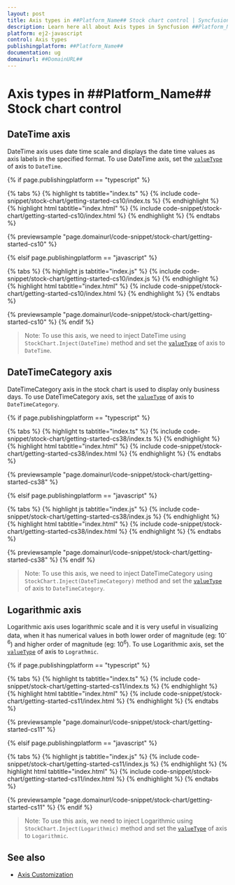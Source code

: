 ```yaml
---
layout: post
title: Axis types in ##Platform_Name## Stock chart control | Syncfusion
description: Learn here all about Axis types in Syncfusion ##Platform_Name## Stock chart control of Syncfusion Essential JS 2 and more.
platform: ej2-javascript
control: Axis types 
publishingplatform: ##Platform_Name##
documentation: ug
domainurl: ##DomainURL##
---
```

<!-- markdownlint-disable MD036 -->

# Axis types in ##Platform_Name## Stock chart control

## DateTime axis

DateTime axis uses date time scale and displays the date time values as axis labels in the specified format. To use DateTime axis, set the [`valueType`](../api/stock-chart/stockChartAxisModel/#valuetype) of axis to `DateTime`.

{% if page.publishingplatform == "typescript" %}

{% tabs %}
{% highlight ts tabtitle="index.ts" %}
{% include code-snippet/stock-chart/getting-started-cs10/index.ts %}
{% endhighlight %}
{% highlight html tabtitle="index.html" %}
{% include code-snippet/stock-chart/getting-started-cs10/index.html %}
{% endhighlight %}
{% endtabs %}
        
{% previewsample "page.domainurl/code-snippet/stock-chart/getting-started-cs10" %}

{% elsif page.publishingplatform == "javascript" %}

{% tabs %}
{% highlight js tabtitle="index.js" %}
{% include code-snippet/stock-chart/getting-started-cs10/index.js %}
{% endhighlight %}
{% highlight html tabtitle="index.html" %}
{% include code-snippet/stock-chart/getting-started-cs10/index.html %}
{% endhighlight %}
{% endtabs %}

{% previewsample "page.domainurl/code-snippet/stock-chart/getting-started-cs10" %}
{% endif %}

>Note: To use this axis, we need to inject DateTime using `StockChart.Inject(DateTime)` method and set the [`valueType`](../api/stock-chart/stockChartAxisModel/#valuetype) of axis to `DateTime`.

## DateTimeCategory axis

DateTimeCategory axis in the stock chart is used to display only business days. To use DateTimeCategory axis, set the [`valueType`](../api/stock-chart/stockChartAxisModel/#valuetype) of axis to `DateTimeCategory`.

{% if page.publishingplatform == "typescript" %}

{% tabs %}
{% highlight ts tabtitle="index.ts" %}
{% include code-snippet/stock-chart/getting-started-cs38/index.ts %}
{% endhighlight %}
{% highlight html tabtitle="index.html" %}
{% include code-snippet/stock-chart/getting-started-cs38/index.html %}
{% endhighlight %}
{% endtabs %}
        
{% previewsample "page.domainurl/code-snippet/stock-chart/getting-started-cs38" %}

{% elsif page.publishingplatform == "javascript" %}

{% tabs %}
{% highlight js tabtitle="index.js" %}
{% include code-snippet/stock-chart/getting-started-cs38/index.js %}
{% endhighlight %}
{% highlight html tabtitle="index.html" %}
{% include code-snippet/stock-chart/getting-started-cs38/index.html %}
{% endhighlight %}
{% endtabs %}

{% previewsample "page.domainurl/code-snippet/stock-chart/getting-started-cs38" %}
{% endif %}

>Note: To use this axis, we need to inject DateTimeCategory using `StockChart.Inject(DateTimeCategory)` method and set the [`valueType`](../api/stock-chart/stockChartAxisModel/#valuetype) of axis to `DateTimeCategory`.

## Logarithmic axis

<!-- markdownlint-disable MD033 -->

Logarithmic axis uses logarithmic scale and it is very useful in visualizing data, when it has numerical values in both lower order of magnitude (eg: 10<sup>-6</sup>) and higher order of magnitude (eg: 10<sup>6</sup>). To use Logarithmic axis, set the [`valueType`](../api/stock-chart/stockChartAxisModel/#valuetype) of axis to `Lograthmic`.

{% if page.publishingplatform == "typescript" %}

{% tabs %}
{% highlight ts tabtitle="index.ts" %}
{% include code-snippet/stock-chart/getting-started-cs11/index.ts %}
{% endhighlight %}
{% highlight html tabtitle="index.html" %}
{% include code-snippet/stock-chart/getting-started-cs11/index.html %}
{% endhighlight %}
{% endtabs %}
        
{% previewsample "page.domainurl/code-snippet/stock-chart/getting-started-cs11" %}

{% elsif page.publishingplatform == "javascript" %}

{% tabs %}
{% highlight js tabtitle="index.js" %}
{% include code-snippet/stock-chart/getting-started-cs11/index.js %}
{% endhighlight %}
{% highlight html tabtitle="index.html" %}
{% include code-snippet/stock-chart/getting-started-cs11/index.html %}
{% endhighlight %}
{% endtabs %}

{% previewsample "page.domainurl/code-snippet/stock-chart/getting-started-cs11" %}
{% endif %}

>Note: To use this axis, we need to inject Logarithmic using `StockChart.Inject(Logarithmic)` method and set the [`valueType`](../api/stock-chart/stockChartAxisModel/#valuetype) of axis to `Logarithmic`.

## See also

* [Axis Customization](./axis-customization/)